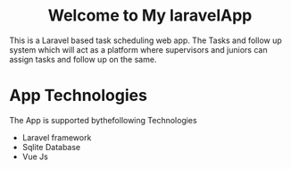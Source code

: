 <h1 style="text-align: center;"> Welcome to My laravelApp </h1>

This is a Laravel based task scheduling web app.
The Tasks and follow up system which will act as a platform where supervisors and juniors can assign tasks and follow up on the same. 

# App Technologies
The App is supported bythefollowing Technologies
<ul>
    <li> Laravel framework </li>
    <li> Sqlite Database </li>
    <li> Vue Js </li>
</ul>
